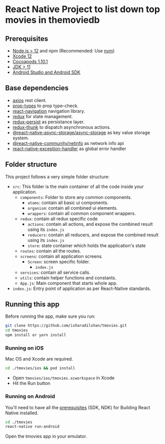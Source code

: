 # React Native Project to list down top movies in themoviedb

## Prerequisites

- [Node.js > 12](https://nodejs.org) and npm (Recommended: Use [nvm](https://github.com/nvm-sh/nvm))
- [Xcode 12](https://developer.apple.com/xcode)
- [Cocoapods 1.10.1](https://cocoapods.org)
- [JDK > 11](https://www.oracle.com/java/technologies/javase-jdk11-downloads.html)
- [Android Studio and Android SDK](https://developer.android.com/studio)

## Base dependencies

- [axios](https://www.npmjs.com/package/axios) rest client.
- [prop-types](https://github.com/facebook/prop-types) to prop type-check.
- [react-navigation](https://reactnavigation.org/) navigation library.
- [redux](https://redux.js.org/) for state management.
- [redux-persist](https://www.npmjs.com/package/redux-persist) as persistance layer.
- [redux-thunk](https://www.npmjs.com/package/redux-thunk) to dispatch asynchronous actions.
- [@react-native-async-storage/async-storage](https://www.npmjs.com/package/@react-native-async-storage/async-storage) as key value storage system.
- [@react-native-community/netinfo](https://www.npmjs.com/package/@react-native-community/netinfo) as network info api
- [react-native-exception-handler](https://www.npmjs.com/package/react-native-exception-handler) as global error handler

## Folder structure

This project follows a very simple folder structure:

- `src`: This folder is the main container of all the code inside your application.
  - `components`: Folder to store any common components.
    - `atoms`: contain all basic ui components.
    - `organism`: contain all combined ui elements.
    - `wrappers`: contain all common component wrappers.
  - `redux`: contain all redux specific code
    - `actions`: contain all actions, and expose the combined result using its `index.js`
    - `reducers`: contain all reducers, and expose the combined result using its `index.js`
    - `store`: state container which holds the application's state
  - `routes`: contain all the routes.
  - `screens`: contain all application screens.
    - `Screen`: screen specific folder.
      - `index.js`
  - `services`: contain all service calls.
  - `utils`: contain helper functions and constants.
  - `App.js`: Main component that starts whole app.
- `index.js`: Entry point of application as per React-Native standards.

## Running this app

Before running the app, make sure you run:

```sh
git clone https://github.com/isharadilshan/tmovies.git
cd tmovies
npm install or yarn install
```

### Running on iOS

Mac OS and Xcode are required.

```sh
cd ./tmovies/ios && pod install
```

- Open `tmovies/ios/tmovies.xcworkspace` in Xcode
- Hit the Run button

### Running on Android

You'll need to have all the [prerequisites](https://github.com/facebook/react-native/tree/master/ReactAndroid#prerequisites) (SDK, NDK) for Building React Native installed.

```sh
cd ./tmovies
react-native run-android
```

Open the tmovies app in your emulator.
